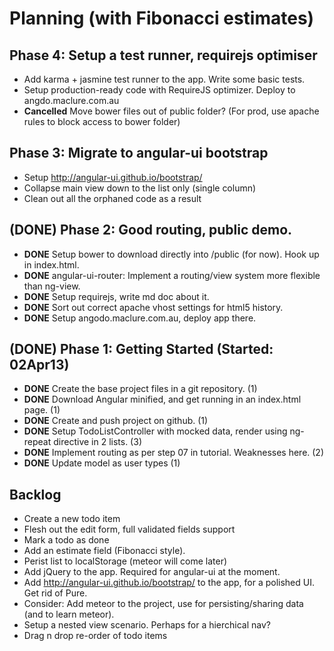 # Planning (with Fibonacci estimates)

## Phase 4: Setup a test runner, requirejs optimiser

* Add karma + jasmine test runner to the app. Write some basic tests.
* Setup production-ready code with RequireJS optimizer. Deploy to angdo.maclure.com.au
* **Cancelled** Move bower files out of public folder? (For prod, use apache rules to block access to bower folder)

## Phase 3: Migrate to angular-ui bootstrap

* Setup http://angular-ui.github.io/bootstrap/
* Collapse main view down to the list only (single column)
* Clean out all the orphaned code as a result

## (DONE) Phase 2: Good routing, public demo.

* **DONE** Setup bower to download directly into /public (for now). Hook up in index.html.
* **DONE** angular-ui-router: Implement a routing/view system more flexible than ng-view.
* **DONE** Setup requirejs, write md doc about it.
* **DONE** Sort out correct apache vhost settings for html5 history.
* **DONE** Setup angodo.maclure.com.au, deploy app there.

## (DONE) Phase 1: Getting Started (Started: 02Apr13)

* **DONE** Create the base project files in a git repository. (1)
* **DONE** Download Angular minified, and get running in an index.html page. (1)
* **DONE** Create and push project on github. (1)
* **DONE** Setup TodoListController with mocked data, render using ng-repeat directive in 2 lists. (3)
* **DONE** Implement routing as per step 07 in tutorial. Weaknesses here. (2)
* **DONE** Update model as user types (1)

## Backlog

* Create a new todo item
* Flesh out the edit form, full validated fields support
* Mark a todo as done
* Add an estimate field (Fibonacci style).
* Perist list to localStorage (meteor will come later)
* Add jQuery to the app. Required for angular-ui at the moment.
* Add http://angular-ui.github.io/bootstrap/ to the app, for a polished UI. Get rid of Pure.
* Consider: Add meteor to the project, use for persisting/sharing data (and to learn meteor).
* Setup a nested view scenario. Perhaps for a hierchical nav?
* Drag n drop re-order of todo items